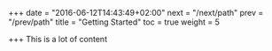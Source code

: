 +++
date = "2016-06-12T14:43:49+02:00"
next = "/next/path"
prev = "/prev/path"
title = "Getting Started"
toc = true
weight = 5

+++
This is a lot of content
